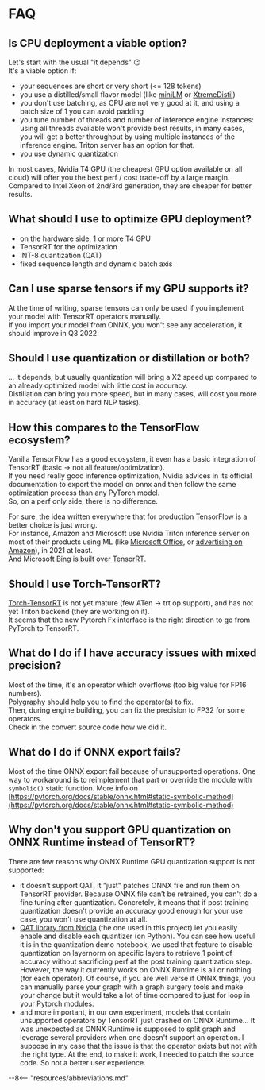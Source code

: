 # FAQ

## Is CPU deployment a viable option?

Let's start with the usual "it depends" :wink:  
It's a viable option if:

* your sequences are short or very short (<= 128 tokens)
* you use a distilled/small flavor model (like [miniLM](https://arxiv.org/abs/2002.10957) or [XtremeDistil](https://www.microsoft.com/en-us/research/uploads/prod/2020/04/XtremeDistil_ACL_2020.pdf))
* you don't use batching, as CPU are not very good at it, and using a batch size of 1 you can avoid padding
* you tune number of threads and number of inference engine instances:
using all threads available won't provide best results, 
in many cases, you will get a better throughput by using multiple instances of the inference engine. 
Triton server has an option for that.
* you use dynamic quantization

In most cases, Nvidia T4 GPU (the cheapest GPU option available on all cloud) will offer you the best perf / cost trade-off by a large margin.  
Compared to Intel Xeon of 2nd/3rd generation, they are cheaper for better results.

## What should I use to optimize GPU deployment?

* on the hardware side, 1 or more T4 GPU
* TensorRT for the optimization
* INT-8 quantization (QAT)
* fixed sequence length and dynamic batch axis

## Can I use sparse tensors if my GPU supports it?

At the time of writing, sparse tensors can only be used if you implement your model with TensorRT operators manually.  
If you import your model from ONNX, you won't see any acceleration, it should improve in Q3 2022.

## Should I use quantization or distillation or both?

... it depends, but usually quantization will bring a X2 speed up compared to an already optimized model with little cost in accuracy.  
Distillation can bring you more speed, but in many cases, will cost you more in accuracy (at least on hard NLP tasks).

## How this compares to the TensorFlow ecosystem?

Vanilla TensorFlow has a good ecosystem, it even has a basic integration of TensorRT (basic -> not all feature/optimization).   
If you need really good inference optimization, Nvidia advices in its official documentation to export the model on onnx and then follow the same optimization process than any PyTorch model.  
So, on a perf only side, there is no difference.

For sure, the idea written everywhere that for production TensorFlow is a better choice is just wrong.  
For instance, Amazon and Microsoft use Nvidia Triton inference server on most of their products using ML (like [Microsoft Office](https://reg.rainfocus.com/flow/nvidia/nvidiagtc/ap2/page/sessioncatalog/session/1629317744587001TJe7), or [advertising on Amazon](https://reg.rainfocus.com/flow/nvidia/nvidiagtc/ap2/page/sessioncatalog/session/16301005050970010fZk)), in 2021 at least.  
And Microsoft Bing [is built over TensorRT](https://blogs.bing.com/Engineering-Blog/october-2021/Bing-delivers-more-contextualized-search-using-quantized-transformer-inference-on-NVIDIA-GPUs-in-Azu).

## Should I use Torch-TensorRT?

[Torch-TensorRT](https://github.com/NVIDIA/Torch-TensorRT) is not yet mature (few ATen -> trt op support), and has not yet Triton backend (they are working on it).  
It seems that the new Pytorch Fx interface is the right direction to go from PyTorch to TensorRT.

## What do I do if I have accuracy issues with mixed precision?

Most of the time, it's an operator which overflows (too big value for FP16 numbers).  
[Polygraphy](https://github.com/NVIDIA/TensorRT/tree/master/tools/Polygraphy) should help you to find the operator(s) to fix.  
Then, during engine building, you can fix the precision to FP32 for some operators.  
Check in the convert source code how we did it.

## What do I do if ONNX export fails?

Most of the time ONNX export fail because of unsupported operations.
One way to workaround is to reimplement that part or override the module with `symbolic()` static function.
More info on [https://pytorch.org/docs/stable/onnx.html#static-symbolic-method](https://pytorch.org/docs/stable/onnx.html#static-symbolic-method)

## Why don't you support GPU quantization on ONNX Runtime instead of TensorRT?

There are few reasons why ONNX Runtime GPU quantization support is not supported:

* it doesn’t support QAT, it "just" patches ONNX file and run them on TensorRT provider. Because ONNX file can’t be retrained, you can't do a fine tuning after quantization. Concretely, it means that if post training quantization doesn't provide an accuracy good enough for your use case, you won't use quantization at all.
* [QAT library from Nvidia](https://github.com/NVIDIA/TensorRT/tree/main/tools/pytorch-quantization) (the one used in this project) let you easily enable and disable each quantizer (on Python). You can see how useful it is in the quantization demo notebook, we used that feature to disable quantization on layernorm on specific layers to retrieve 1 point of accuracy without sacrificing perf at the post training quantization step. However, the way it currently works on ONNX Runtime is all or nothing (for each operator). Of course, if you are well verse if ONNX things, you can manually parse your graph with a graph surgery tools and make your change but it would take a lot of time compared to just for loop in your Pytorch modules.
* and more important, in our own experiment, models that contain unsupported operators by TensorRT just crashed on ONNX Runtime… It was unexpected as ONNX Runtime is supposed to split graph and leverage several providers when one doesn't support an operation. I suppose in my case that the issue is that the operator exists but not with the right type. At the end, to make it work, I needed to patch the source code. So not a better user experience.

--8<-- "resources/abbreviations.md"
